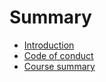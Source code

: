 # Summary

* [Introduction](README.md)
* [Code of conduct](codeofconduct.md)
* [Course summary](course_summary.md)

